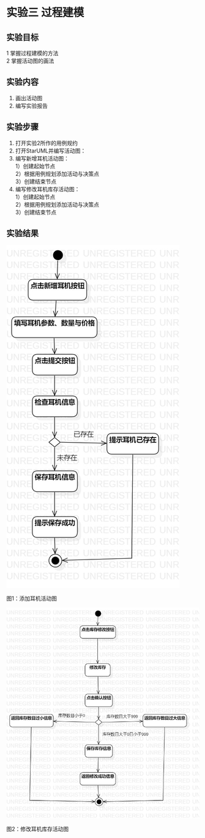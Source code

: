 # 实验三 过程建模

## 实验目标
1 掌握过程建模的方法    
2 掌握活动图的画法

## 实验内容
1. 画出活动图    
2. 编写实验报告   

## 实验步骤
1. 打开实验2所作的用例规约
2. 打开StarUML并编写活动图：
3. 编写新增耳机活动图：   
 1）创建起始节点       
 2）根据用例规划添加活动与决策点   
 3）创建结束节点   
4. 编写修改耳机库存活动图：   
 1）创建起始节点       
 2）根据用例规划添加活动与决策点   
 3）创建结束节点    
## 实验结果

![第三次实验活动图1](./test3model1.jpg)
   
图1：添加耳机活动图

![第三次实验活动图2](./test3model2.jpg)
   
图2：修改耳机库存活动图
